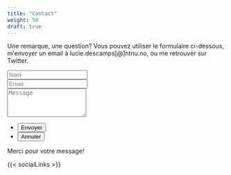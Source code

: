```yaml
---
title: "Contact"
weight: 50
draft: true
---
```

Une remarque, une question? Vous pouvez utiliser le formulaire ci-dessous, m'envoyer un email à lucie.descamps[@]ntnu.no, ou me retrouver sur Twitter.

<form id="contactform" method="post" action="https://formspree.io/insert.your@mail.adress">
	<div class="field half first">
		<input type="text" name="name" id="name" placeholder="Nom"/>
	</div>
	<div class="field half">
		<input type="email" id="email" name="email" placeholder="Email">
	</div>
	<div class="field">
		<textarea name="message" id="message" rows="4" placeholder="Message"></textarea>
	</div>
	<ul class="actions">
		<li><input type="submit" value="Envoyer" class="special" /></li>
		<li><input type="reset" value="Annuler" /></li>
	</ul>
	<input type="hidden" name="_next" value="?sent#formspree" />
	<input type="hidden" name="_subject" value="Subject for your mail like new message" />
	<input type="text" name="_gotcha" style="display:none" />
</form>
<span id="contactformsent">Merci pour votre message!</span>

<script>
$(document).ready(function($) {
    $(function(){
        if (window.location.search == "?sent") {
        	$('#contactform').hide();
        	$('#contactformsent').show();
        } else {
        	$('#contactformsent').hide();
        }
    });
});
</script>


{{< socialLinks >}}
